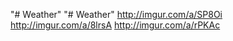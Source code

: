 "# Weather" 
"# Weather" 
http://imgur.com/a/SP8Oi
http://imgur.com/a/8lrsA
http://imgur.com/a/rPKAc
